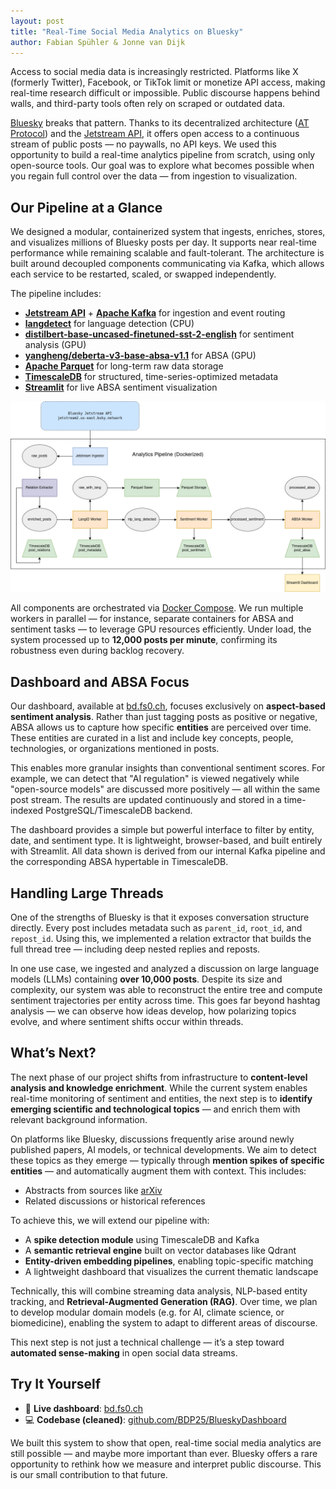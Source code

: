 ```yaml
---
layout: post
title: "Real-Time Social Media Analytics on Bluesky"
author: Fabian Spühler & Jonne van Dijk
---
```


Access to social media data is increasingly restricted. Platforms like X (formerly Twitter), Facebook, or TikTok limit or monetize API access, making real-time research difficult or impossible. Public discourse happens behind walls, and third-party tools often rely on scraped or outdated data.

[Bluesky](https://blueskyweb.xyz/) breaks that pattern. Thanks to its decentralized architecture ([AT Protocol](https://atproto.com/)) and the [Jetstream API](https://github.com/bluesky-social/atproto/tree/main/packages/api), it offers open access to a continuous stream of public posts — no paywalls, no API keys. We used this opportunity to build a real-time analytics pipeline from scratch, using only open-source tools. Our goal was to explore what becomes possible when you regain full control over the data — from ingestion to visualization.

## Our Pipeline at a Glance

We designed a modular, containerized system that ingests, enriches, stores, and visualizes millions of Bluesky posts per day. It supports near real-time performance while remaining scalable and fault-tolerant. The architecture is built around decoupled components communicating via Kafka, which allows each service to be restarted, scaled, or swapped independently.

The pipeline includes:

- [**Jetstream API**](https://github.com/bluesky-social/atproto/tree/main/packages/api) + [**Apache Kafka**](https://kafka.apache.org/) for ingestion and event routing  
- [**langdetect**](https://pypi.org/project/langdetect/) for language detection (CPU)  
- [**distilbert-base-uncased-finetuned-sst-2-english**](https://huggingface.co/distilbert-base-uncased-finetuned-sst-2-english) for sentiment analysis (GPU)  
- [**yangheng/deberta-v3-base-absa-v1.1**](https://huggingface.co/yangheng/deberta-v3-base-absa-v1.1) for ABSA (GPU)  
- [**Apache Parquet**](https://parquet.apache.org/) for long-term raw data storage  
- [**TimescaleDB**](https://www.timescale.com/) for structured, time-series-optimized metadata  
- [**Streamlit**](https://streamlit.io/) for live ABSA sentiment visualization

![Architecture](./assets/img/2025-05-31-group9-architecture.png)

All components are orchestrated via [Docker Compose](https://docs.docker.com/compose/). We run multiple workers in parallel — for instance, separate containers for ABSA and sentiment tasks — to leverage GPU resources efficiently. Under load, the system processed up to **12,000 posts per minute**, confirming its robustness even during backlog recovery.

## Dashboard and ABSA Focus

Our dashboard, available at [bd.fs0.ch](https://bd.fs0.ch), focuses exclusively on **aspect-based sentiment analysis**. Rather than just tagging posts as positive or negative, ABSA allows us to capture how specific **entities** are perceived over time. These entities are curated in a list and include key concepts, people, technologies, or organizations mentioned in posts.

This enables more granular insights than conventional sentiment scores. For example, we can detect that "AI regulation" is viewed negatively while "open-source models" are discussed more positively — all within the same post stream. The results are updated continuously and stored in a time-indexed PostgreSQL/TimescaleDB backend.

The dashboard provides a simple but powerful interface to filter by entity, date, and sentiment type. It is lightweight, browser-based, and built entirely with Streamlit. All data shown is derived from our internal Kafka pipeline and the corresponding ABSA hypertable in TimescaleDB.

## Handling Large Threads

One of the strengths of Bluesky is that it exposes conversation structure directly. Every post includes metadata such as `parent_id`, `root_id`, and `repost_id`. Using this, we implemented a relation extractor that builds the full thread tree — including deep nested replies and reposts.

In one use case, we ingested and analyzed a discussion on large language models (LLMs) containing **over 10,000 posts**. Despite its size and complexity, our system was able to reconstruct the entire tree and compute sentiment trajectories per entity across time. This goes far beyond hashtag analysis — we can observe how ideas develop, how polarizing topics evolve, and where sentiment shifts occur within threads.

## What’s Next?

The next phase of our project shifts from infrastructure to **content-level analysis and knowledge enrichment**. While the current system enables real-time monitoring of sentiment and entities, the next step is to **identify emerging scientific and technological topics** — and enrich them with relevant background information.

On platforms like Bluesky, discussions frequently arise around newly published papers, AI models, or technical developments. We aim to detect these topics as they emerge — typically through **mention spikes of specific entities** — and automatically augment them with context. This includes:

- Abstracts from sources like [arXiv](https://arxiv.org/)  
- Related discussions or historical references

To achieve this, we will extend our pipeline with:

- A **spike detection module** using TimescaleDB and Kafka  
- A **semantic retrieval engine** built on vector databases like Qdrant  
- **Entity-driven embedding pipelines**, enabling topic-specific matching  
- A lightweight dashboard that visualizes the current thematic landscape

Technically, this will combine streaming data analysis, NLP-based entity tracking, and **Retrieval-Augmented Generation (RAG)**. Over time, we plan to develop modular domain models (e.g. for AI, climate science, or biomedicine), enabling the system to adapt to different areas of discourse.

This next step is not just a technical challenge — it’s a step toward **automated sense-making** in open social data streams.


## Try It Yourself

- 🔎 **Live dashboard**: [bd.fs0.ch](https://bd.fs0.ch)  
- 💻 **Codebase (cleaned)**: [github.com/BDP25/BlueskyDashboard](https://github.com/BDP25/BlueskyDashboard)

We built this system to show that open, real-time social media analytics are still possible — and maybe more important than ever. Bluesky offers a rare opportunity to rethink how we measure and interpret public discourse. This is our small contribution to that future.
